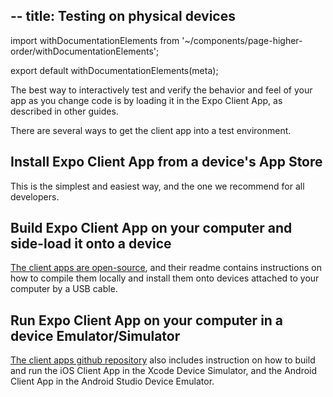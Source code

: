 --
title: Testing on physical devices
--

import withDocumentationElements from '~/components/page-higher-order/withDocumentationElements';

export default withDocumentationElements(meta);

The best way to interactively test and verify the behavior and feel of your app as you change code is by loading it in the Expo Client App, as described in other guides.

There are several ways to get the client app into a test environment.

## Install Expo Client App from a device's App Store

This is the simplest and easiest way, and the one we recommend for all developers.

## Build Expo Client App on your computer and side-load it onto a device

[The client apps are open-source](https://github.com/expo/expo), and their readme contains instructions on how to compile them locally and install them onto devices attached to your computer by a USB cable.

## Run Expo Client App on your computer in a device Emulator/Simulator

[The client apps github repository](https://github.com/expo/expo) also includes instruction on how to build and run the iOS Client App in the Xcode Device Simulator, and the Android Client App in the Android Studio Device Emulator.
